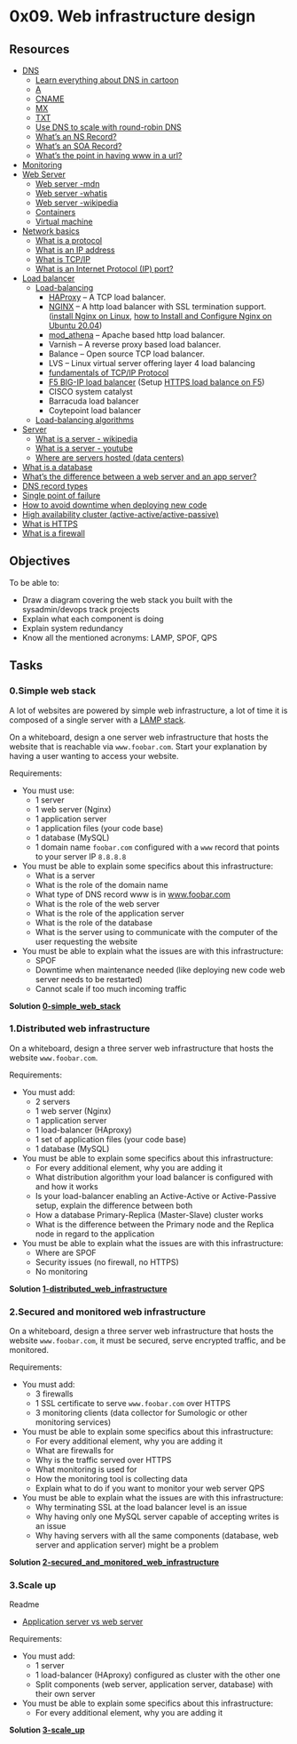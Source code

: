 # 0x09. Web infrastructure design

## Resources

- [DNS](https://alx-intranet.hbtn.io/concepts/12)
  - [Learn everything about DNS in cartoon](https://howdns.works/)
  - [A](https://support.dnsimple.com/articles/a-record/)
  - [CNAME](https://en.wikipedia.org/wiki/CNAME_record)
  - [MX](https://en.wikipedia.org/wiki/MX_record)
  - [TXT](https://en.wikipedia.org/wiki/TXT_record)
  - [Use DNS to scale with round-robin DNS](https://www.dnsknowledge.com/whatis/round-robin-dns/)
  - [What’s an NS Record?](https://support.dnsimple.com/articles/ns-record/)
  - [What’s an SOA Record?](https://support.dnsimple.com/articles/soa-record/)
  - [ What’s the point in having www in a url?](https://serverfault.com/questions/145777/what-s-the-point-in-having-www-in-a-url)
- [Monitoring](https://alx-intranet.hbtn.io/concepts/13)
- [Web Server](https://alx-intranet.hbtn.io/concepts/17)
  - [Web server -mdn](https://developer.mozilla.org/en-USdocs/Learn/Common_questions/What_is_a_web_server)
  - [Web server -whatis](https://www.techtarget.com/whatisdefinition/Web-server)
  - [Web server -wikipedia](https://en.wikipedia.org/wikiWeb_server)
  - [Containers](https://www.cio.com/article/247005what-are-containers-and-why-do-you-need-them.html)
  - [Virtual machine](https://en.wikipedia.org/wikiVirtual_machine)
- [Network basics](https://alx-intranet.hbtn.io/concepts/33)
  - [What is a protocol](https://www.techtarget.com/searchnetworking/definition/protocol)
  - [What is an IP address](https://computer.howstuffworks.com/internet/basics/what-is-an-ip-address.htm)
  - [What is TCP/IP](https://www.techtarget.com/searchnetworking/definition/TCP-IP)
  - [What is an Internet Protocol (IP) port?](https://www.lifewire.com/port-numbers-on-computer-networks-817939)
- [Load balancer](https://alx-intranet.hbtn.io/concepts/46)
  - [Load-balancing](https://www.thegeekstuff.com/2016/01/load-balancer-intro/)
    - [HAProxy](http://www.haproxy.org/) – A TCP load balancer.
    - [NGINX](https://www.nginx.com/resources/wiki/) – A http load balancer with SSL termination support. ([install Nginx on Linux](https://www.thegeekstuff.com/2011/07/install-nginx-from-source/), [how to Install and Configure Nginx on Ubuntu 20.04](https://phoenixnap.com/kb/how-to-install-nginx-on-ubuntu-20-04))
    - [mod_athena](http://ath.sourceforge.net/mod_athena_doc/html/index.html) – Apache based http load balancer.
    - Varnish – A reverse proxy based load balancer.
    - Balance – Open source TCP load balancer.
    - LVS – Linux virtual server offering layer 4 load balancing
    - [ fundamentals of TCP/IP Protocol](https://www.thegeekstuff.com/2011/11/tcp-ip-fundamentals/)
    - [F5 BIG-IP load balancer](https://www.f5.com/products/ways-to-deploy) (Setup [HTTPS load balance on F5](https://www.thegeekstuff.com/2013/09/f5-https-ssl-load-balance/))
    - CISCO system catalyst
    - Barracuda load balancer
    - Coytepoint load balancer
  - [Load-balancing algorithms](https://community.f5.com/t5/technical-articles/intro-to-load-balancing-for-developers-ndash-the-algorithms/ta-p/273759)
- [Server](https://alx-intranet.hbtn.io/concepts/67)
  - [What is a server - wikipedia](<https://en.wikipedia.org/wiki/Server_(computing)#Hardware_requirement>)
  - [What is a server - youtube](https://www.youtube.com/watch?v=B1ANfsDyjeA)
  - [Where are servers hosted (data centers)](https://www.youtube.com/watch?v=iuqXFC_qIvA&t=33s)
- [What is a database](https://www.techtarget.com/searchdatamanagement/definition/database)
- [What’s the difference between a web server and an app server?](https://www.youtube.com/watch?v=S97eKyv2b9M)
- [DNS record types](https://pressable.com/?s=DNS&post_type=knowledgebase)
- [Single point of failure](https://en.wikipedia.org/wiki/Single_point_of_failure)
- [How to avoid downtime when deploying new code](https://softwareengineering.stackexchange.com/questions/35063/how-do-you-update-your-production-codebase-database-schema-without-causing-downt#answers-header)
- [High availability cluster (active-active/active-passive)](https://docs.oracle.com/cd/E17904_01/core.1111/e10106/intro.htm#ASHIA714)
- [What is HTTPS](https://www.instantssl.com/http-vs-https)
- [What is a firewall](https://www.webopedia.com/definitions/firewall/)

## Objectives

To be able to:

- Draw a diagram covering the web stack you built with the sysadmin/devops track projects
- Explain what each component is doing
- Explain system redundancy
- Know all the mentioned acronyms: LAMP, SPOF, QPS

## Tasks

### 0.Simple web stack

A lot of websites are powered by simple web infrastructure, a lot of time it is composed of a single server with a [LAMP stack](https://alx-intranet.hbtn.io/rltoken/YVDX0XsC6XHp0nmezvT9vQ).

On a whiteboard, design a one server web infrastructure that hosts the website that is reachable via `www.foobar.com`. Start your explanation by having a user wanting to access your website.

Requirements:

- You must use:
  - 1 server
  - 1 web server (Nginx)
  - 1 application server
  - 1 application files (your code base)
  - 1 database (MySQL)
  - 1 domain name `foobar.com` configured with a `www` record that points to your server IP `8.8.8.8`
- You must be able to explain some specifics about this infrastructure:
  - What is a server
  - What is the role of the domain name
  - What type of DNS record www is in www.foobar.com
  - What is the role of the web server
  - What is the role of the application server
  - What is the role of the database
  - What is the server using to communicate with the computer of the user requesting the website
- You must be able to explain what the issues are with this infrastructure:
  - SPOF
  - Downtime when maintenance needed (like deploying new code web server needs to be restarted)
  - Cannot scale if too much incoming traffic

**Solution [0-simple_web_stack](0-simple_web_stack)**

### 1.Distributed web infrastructure

On a whiteboard, design a three server web infrastructure that hosts the website `www.foobar.com`.

Requirements:

- You must add:
  - 2 servers
  - 1 web server (Nginx)
  - 1 application server
  - 1 load-balancer (HAproxy)
  - 1 set of application files (your code base)
  - 1 database (MySQL)
- You must be able to explain some specifics about this infrastructure:
  - For every additional element, why you are adding it
  - What distribution algorithm your load balancer is configured with and how it works
  - Is your load-balancer enabling an Active-Active or Active-Passive setup, explain the difference between both
  - How a database Primary-Replica (Master-Slave) cluster works
  - What is the difference between the Primary node and the Replica node in regard to the application
- You must be able to explain what the issues are with this infrastructure:
  - Where are SPOF
  - Security issues (no firewall, no HTTPS)
  - No monitoring

**Solution [1-distributed_web_infrastructure](1-distributed_web_infrastructure)**

### 2.Secured and monitored web infrastructure

On a whiteboard, design a three server web infrastructure that hosts the website `www.foobar.com`, it must be secured, serve encrypted traffic, and be monitored.

Requirements:

- You must add:
  - 3 firewalls
  - 1 SSL certificate to serve `www.foobar.com` over HTTPS
  - 3 monitoring clients (data collector for Sumologic or other monitoring services)
- You must be able to explain some specifics about this infrastructure:
  - For every additional element, why you are adding it
  - What are firewalls for
  - Why is the traffic served over HTTPS
  - What monitoring is used for
  - How the monitoring tool is collecting data
  - Explain what to do if you want to monitor your web server QPS
- You must be able to explain what the issues are with this infrastructure:
  - Why terminating SSL at the load balancer level is an issue
  - Why having only one MySQL server capable of accepting writes is an issue
  - Why having servers with all the same components (database, web server and application server) might be a problem

**Solution [2-secured_and_monitored_web_infrastructure](2-secured_and_monitored_web_infrastructure)**

### 3.Scale up

Readme

- [Application server vs web server](https://www.nginx.com/resources/glossary/application-server-vs-web-server/)

Requirements:

- You must add:
  - 1 server
  - 1 load-balancer (HAproxy) configured as cluster with the other one
  - Split components (web server, application server, database) with their own server
- You must be able to explain some specifics about this infrastructure:
  - For every additional element, why you are adding it

**Solution [3-scale_up](3-scale_up)**
